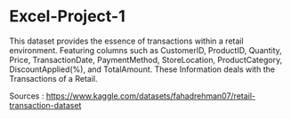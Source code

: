 # Excel-Project-1

 This dataset provides the essence of transactions within a retail environment. Featuring columns such as  CustomerID, ProductID, Quantity, Price, TransactionDate, PaymentMethod, StoreLocation, ProductCategory, DiscountApplied(%), and TotalAmount. These Information deals with the Transactions of a Retail. 

 Sources : https://www.kaggle.com/datasets/fahadrehman07/retail-transaction-dataset
